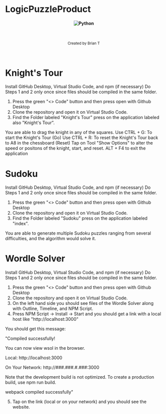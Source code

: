 # LogicPuzzleProduct

<h4 align="center"> <img src="https://camo.githubusercontent.com/c4de55ab8d55f7589f7e2dd8c1df3523e77cc3beb64126dd6a4d005a94706dfb/68747470733a2f2f696d672e736869656c64732e696f2f62616467652f507974686f6e2d332e392b2d79656c6c6f773f7374796c653d666f722d7468652d6261646765266c6f676f3d707974686f6e266c6f676f436f6c6f723d7768697465266c6162656c436f6c6f723d313031303130" alt="Python" data-canonical-src="https://img.shields.io/badge/Python-3.9+-yellow?style=for-the-badge&amp;logo=python&amp;logoColor=white&amp;labelColor=101010" style="max-width: 100%;"></h4>

<br>


<div align="center">

  <sub>Created by Brian T
</div align="center">

<br>


# Knight's Tour

Install GitHub Desktop, Virtual Studio Code, and npm (if necessary)
Do Steps 1 and 2 only once since files should be compiled in the same folder.
1. Press the green "<> Code" button and then press open with Github Desktop
2. Clone the repository and open it on Virtual Studio Code.
3. Find the Folder labeled "Knight's Tour" press on the application labeled also "Knight's Tour".

You are able to drag the knight in any of the squares. 
Use CTRL + G: To start the Knight's Tour (Go)
Use CTRL + R: To reset the Knight's Tour back to A8 in the chessboard (Reset)
Tap on Tool "Show Options" to alter the speed or positons of the knight, start, and reset.
ALT + F4 to exit the application
  
# Sudoku

Install GitHub Desktop, Virtual Studio Code, and npm (if necessary)
Do Steps 1 and 2 only once since files should be compiled in the same folder.
1. Press the green "<> Code" button and then press open with Github Desktop
2. Clone the repository and open it on Virtual Studio Code.
3. Find the Folder labeled "Sudoku" press on the application labeled "index".

You are able to generate multiple Sudoku puzzles ranging from several difficulties, and the algorithm would solve it.

# Wordle Solver

Install GitHub Desktop, Virtual Studio Code, and npm (if necessary)
Do Steps 1 and 2 only once since files should be compiled in the same folder.
1. Press the green "<> Code" button and then press open with Github Desktop
2. Clone the repository and open it on Virtual Studio Code.
3. On the left hand side you should see files of the Wordle Solver along with Outline, Timeline, and NPM Script.
4. Press NPM Script -> Install -> Start and you should get a link with a local host like "http://localhost:3000"

You should get this message:

"Compiled successfully!

You can now view wsol in the browser.

  Local:            http://localhost:3000
  
  On Your Network:  http://###.###.#.###:3000

Note that the development build is not optimized.
To create a production build, use npm run build.

webpack compiled successfully"

5. Tap on the link (local or on your network) and you should see the website.

